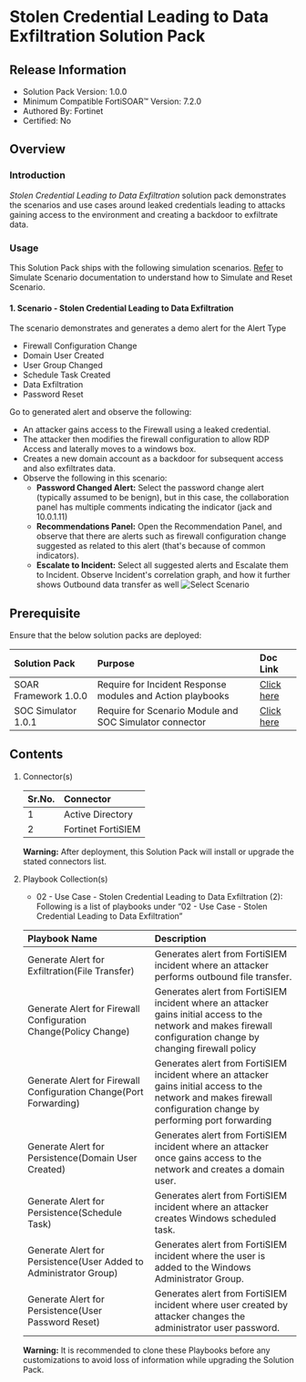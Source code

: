 # Stolen Credential Leading to Data Exfiltration  Solution Pack

## Release Information

- Solution Pack Version: 1.0.0
- Minimum Compatible FortiSOAR™ Version: 7.2.0
- Authored By: Fortinet
- Certified: No

## Overview

### Introduction

*Stolen Credential Leading to Data Exfiltration* solution pack demonstrates the scenarios and use cases around leaked credentials leading to attacks gaining access to the environment and creating a backdoor to exfiltrate data.

### Usage

This Solution Pack ships with the following simulation scenarios. [Refer](https://github.com/fortinet-fortisoar/solution-pack-soc-simulator/blob/develop/docs/solution-pack-guide.md) to Simulate Scenario documentation to understand how to Simulate and Reset Scenario.

#### 1. Scenario - Stolen Credential Leading to Data Exfiltration

The scenario demonstrates and generates a demo alert for the Alert Type

- Firewall Configuration Change
- Domain User Created
- User Group Changed
- Schedule Task Created
- Data Exfiltration
- Password Reset

Go to generated alert and observe the following:

- An attacker gains access to the Firewall using a leaked credential.
- The attacker then modifies the firewall configuration to allow RDP Access and laterally moves to a windows box.
- Creates a new domain account as a backdoor for subsequent access and also exfiltrates data.
- Observe the following in this scenario:
  - **Password Changed Alert:** Select the password change alert (typically assumed to be benign), but in this case, the collaboration panel has multiple comments indicating the indicator (jack and 10.0.1.11)
  - **Recommendations Panel:** Open the Recommendation Panel, and observe that there are alerts such as firewall configuration change suggested as related to this alert (that's because of common indicators).
  - **Escalate to Incident:** Select all suggested alerts and Escalate them to Incident. Observe Incident's correlation graph, and how it further shows Outbound data transfer as well
  ![Select Scenario](https://github.com/fortinet-fortisoar/solution-pack-stolen-credential-leading-to-data-exfiltration/raw/develop/docs/media/attackFlow.png)

## Prerequisite

Ensure that the below solution packs are deployed:

|**Solution Pack**|**Purpose**|**Doc Link**|
| :- | :- | :- |
|SOAR Framework 1.0.0|Require for Incident Response modules and Action playbooks|[Click here](https://github.com/fortinet-fortisoar/solution-pack-soar-framework/blob/develop/README.md)|
|SOC Simulator 1.0.1|Require for Scenario Module and SOC Simulator connector| [Click here](https://github.com/fortinet-fortisoar/solution-pack-soc-simulator/blob/develop/README.md)|

## Contents

1. Connector(s)

    |**Sr.No.**|**Connector**|
    | :- | :- |
    |1|Active Directory|
    |2|Fortinet FortiSIEM|

    **Warning:** After deployment, this Solution Pack will install or upgrade the stated connectors list.

2. Playbook Collection(s)

    - 02 - Use Case - Stolen Credential Leading to Data Exfiltration (2):
Following is a list of playbooks under “02 - Use Case - Stolen Credential Leading to Data Exfiltration”

    |**Playbook Name**|**Description**
    | :- | :- |
    |Generate Alert for Exfiltration(File Transfer)|Generates alert from FortiSIEM incident where an attacker performs outbound file transfer.|
    |Generate Alert for Firewall Configuration Change(Policy Change)|Generates alert from FortiSIEM incident where an attacker gains initial access to the network and makes firewall configuration change by changing firewall policy|
    |Generate Alert for Firewall Configuration Change(Port Forwarding)|Generates alert from FortiSIEM incident where an attacker gains initial access to the network and makes firewall configuration change by performing port forwarding|
    |Generate Alert for Persistence(Domain User Created)|Generates alert from FortiSIEM incident where an attacker once gains access to the network and creates a domain user.|
    |Generate Alert for Persistence(Schedule Task)|Generates alert from FortiSIEM incident where an attacker creates Windows scheduled task.|
    |Generate Alert for Persistence(User Added to Administrator Group)|Generates alert from FortiSIEM incident where the user is added to the Windows Administrator Group.|
    |Generate Alert for Persistence(User Password Reset)|Generates alert from FortiSIEM incident where user created by attacker changes the administrator user password.|

     **Warning:** It is recommended to clone these Playbooks before any customizations to avoid loss of information while upgrading the Solution Pack.
